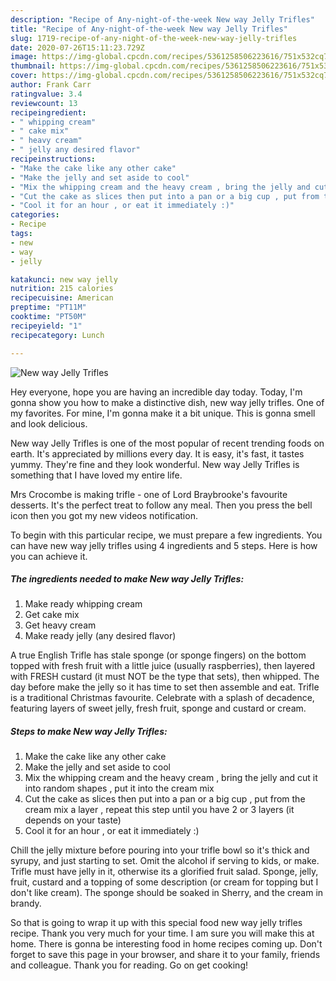 ```yaml
---
description: "Recipe of Any-night-of-the-week New way Jelly Trifles"
title: "Recipe of Any-night-of-the-week New way Jelly Trifles"
slug: 1719-recipe-of-any-night-of-the-week-new-way-jelly-trifles
date: 2020-07-26T15:11:23.729Z
image: https://img-global.cpcdn.com/recipes/5361258506223616/751x532cq70/new-way-jelly-trifles-recipe-main-photo.jpg
thumbnail: https://img-global.cpcdn.com/recipes/5361258506223616/751x532cq70/new-way-jelly-trifles-recipe-main-photo.jpg
cover: https://img-global.cpcdn.com/recipes/5361258506223616/751x532cq70/new-way-jelly-trifles-recipe-main-photo.jpg
author: Frank Carr
ratingvalue: 3.4
reviewcount: 13
recipeingredient:
- " whipping cream"
- " cake mix"
- " heavy cream"
- " jelly any desired flavor"
recipeinstructions:
- "Make the cake like any other cake"
- "Make the jelly and set aside to cool"
- "Mix the whipping cream and the heavy cream , bring the jelly and cut it into random shapes , put it into the cream mix"
- "Cut the cake as slices then put into a pan or a big cup , put from the cream mix a layer , repeat this step until you have 2 or 3 layers (it depends on your taste)"
- "Cool it for an hour , or eat it immediately :)"
categories:
- Recipe
tags:
- new
- way
- jelly

katakunci: new way jelly 
nutrition: 215 calories
recipecuisine: American
preptime: "PT11M"
cooktime: "PT50M"
recipeyield: "1"
recipecategory: Lunch

---
```



![New way Jelly Trifles](https://img-global.cpcdn.com/recipes/5361258506223616/751x532cq70/new-way-jelly-trifles-recipe-main-photo.jpg)

Hey everyone, hope you are having an incredible day today. Today, I'm gonna show you how to make a distinctive dish, new way jelly trifles. One of my favorites. For mine, I'm gonna make it a bit unique. This is gonna smell and look delicious.

New way Jelly Trifles is one of the most popular of recent trending foods on earth. It's appreciated by millions every day. It is easy, it's fast, it tastes yummy. They're fine and they look wonderful. New way Jelly Trifles is something that I have loved my entire life.

Mrs Crocombe is making trifle - one of Lord Braybrooke&#39;s favourite desserts. It&#39;s the perfect treat to follow any meal. Then you press the bell icon then you got my new videos notification.


To begin with this particular recipe, we must prepare a few ingredients. You can have new way jelly trifles using 4 ingredients and 5 steps. Here is how you can achieve it.

<!--inarticleads1-->

##### The ingredients needed to make New way Jelly Trifles:

1. Make ready  whipping cream
1. Get  cake mix
1. Get  heavy cream
1. Make ready  jelly (any desired flavor)


A true English Trifle has stale sponge (or sponge fingers) on the bottom topped with fresh fruit with a little juice (usually raspberries), then layered with FRESH custard (it must NOT be the type that sets), then whipped. The day before make the jelly so it has time to set then assemble and eat. Trifle is a traditional Christmas favourite. Celebrate with a splash of decadence, featuring layers of sweet jelly, fresh fruit, sponge and custard or cream. 

<!--inarticleads2-->

##### Steps to make New way Jelly Trifles:

1. Make the cake like any other cake
1. Make the jelly and set aside to cool
1. Mix the whipping cream and the heavy cream , bring the jelly and cut it into random shapes , put it into the cream mix
1. Cut the cake as slices then put into a pan or a big cup , put from the cream mix a layer , repeat this step until you have 2 or 3 layers (it depends on your taste)
1. Cool it for an hour , or eat it immediately :)


Chill the jelly mixture before pouring into your trifle bowl so it&#39;s thick and syrupy, and just starting to set. Omit the alcohol if serving to kids, or make. Trifle must have jelly in it, otherwise its a glorified fruit salad. Sponge, jelly, fruit, custard and a topping of some description (or cream for topping but I don&#39;t like cream). The sponge should be soaked in Sherry, and the cream in brandy. 

So that is going to wrap it up with this special food new way jelly trifles recipe. Thank you very much for your time. I am sure you will make this at home. There is gonna be interesting food in home recipes coming up. Don't forget to save this page in your browser, and share it to your family, friends and colleague. Thank you for reading. Go on get cooking!
